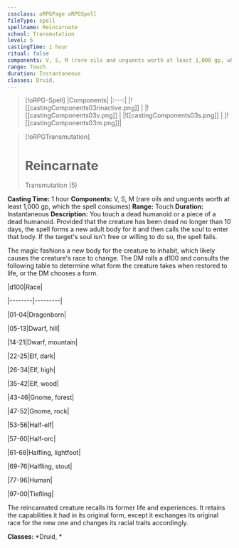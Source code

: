```yaml
---
cssclass: oRPGPage oRPGSpell
fileType: spell
spellname: Reincarnate
school: Transmutation
level: 5
castingTime: 1 hour
ritual: false
components: V, S, M (rare oils and unguents worth at least 1,000 gp, which the spell consumes)
range: Touch
duration: Instantaneous
classes: Druid,
---
```

> [!oRPG-Spell]
> |Components|
> |:---:|
> |![[castingComponents03rinactive.png]] |
> |![[castingComponents03v.png]] |
> |![[castingComponents03s.png]] |
> |![[castingComponents03m.png]]|

> [!oRPGTransmutation]
>#  Reincarnate
> Transmutation  (5)

**Casting Time:** 1 hour
**Components:** V, S, M (rare oils and unguents worth at least 1,000 gp, which the spell consumes)
**Range:** Touch
**Duration:**  Instantaneous
**Description:**
You touch a dead humanoid or a piece of a dead humanoid. Provided that the creature has been dead no longer than 10 days, the spell forms a new adult body for it and then calls the soul to enter that body. If the target's soul isn't free or willing to do so, the spell fails.



 The magic fashions a new body for the creature to inhabit, which likely causes the creature's race to change. The DM rolls a d100 and consults the following table to determine what form the creature takes when restored to life, or the DM chooses a form.



 |d100|Race|

 |--------|---------|

 |01-04|Dragonborn|

 |05-13|Dwarf, hill|

 |14-21|Dwarf, mountain|

 |22-25|Elf, dark|

 |26-34|Elf, high|

 |35-42|Elf, wood|

 |43-46|Gnome, forest|

 |47-52|Gnome, rock|

 |53-56|Half-elf|

 |57-60|Half-orc|

 |61-68|Halfling, lightfoot|

 |69-76|Halfling, stout|

 |77-96|Human|

 |97-00|Tiefling|



 The reincarnated creature recalls its former life and experiences. It retains the capabilities it had in its original form, except it exchanges its original race for the new one and changes its racial traits accordingly.



**Classes:**  *Druid, *


